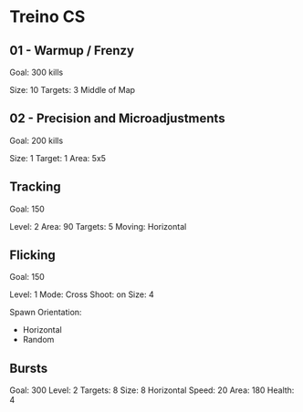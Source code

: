 # Treino CS
## 01 - Warmup / Frenzy
Goal: 300 kills

Size: 10
Targets: 3
Middle of Map

## 02 - Precision and Microadjustments
Goal: 200 kills

Size: 1
Target: 1
Area: 5x5

## Tracking
Goal: 150

Level: 2
Area: 90
Targets: 5
Moving: Horizontal

## Flicking
Goal: 150

Level: 1
Mode: Cross
Shoot: on
Size: 4

Spawn Orientation:
- Horizontal
- Random

## Bursts
Goal: 300
Level: 2
Targets: 8
Size: 8
Horizontal Speed: 20
Area: 180
Health: 4